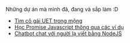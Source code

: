 Những dự án mà mình đã, đang và sắp làm :D

* [Tìm cô gái UET trong mộng](https://github.com/minhnt95/find-my-uet-girls)
* [Học Promise Javascript thông qua các ví dụ](https://github.com/minhnt95/promise-js-examples)
* [Chatbot chat với người lạ viết bằng NodeJS](https://github.com/uetchatbot/chatbot-ws)
